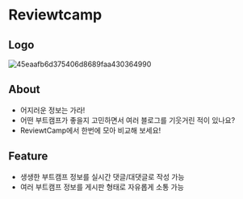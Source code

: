 # Reviewtcamp

## Logo
![45eaafb6d375406d8689faa430364990](https://user-images.githubusercontent.com/61836008/156162588-fe8984aa-6431-4376-8362-6614988c24fa.png)

## About
- 어지러운 정보는 가라!
- 어떤 부트캠프가 좋을지 고민하면서 여러 블로그를 기웃거린 적이 있나요?
- ReviewtCamp에서 한번에 모아 비교해 보세요!

## Feature
- 생생한 부트캠프 정보를 실시간 댓글/대댓글로 작성 가능
- 여러 부트캠프 정보를 게시판 형태로 자유롭게 소통 가능


